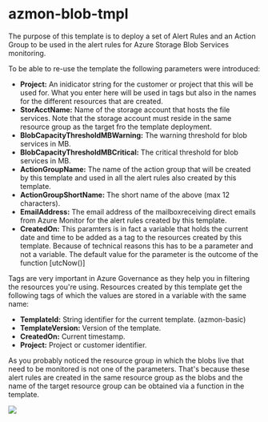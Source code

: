 # azmon-blob-tmpl

The purpose of this template is to deploy a set of Alert Rules and an Action Group to be used in the alert rules for Azure Storage Blob Services monitoring.

To be able to re-use the template the following parameters were introduced:

- **Project:** An inidicator string for the customer or project that this will be used for. What you enter here will be used in tags but also in the names for the different resources that are created.
- **StorAcctName:** Name of the storage account that hosts the file services. Note that the storage account must reside in the same resource group as the target fro the template deployment.
- **BlobCapacityThresholdMBWarning:** The warning threshold for blob services in MB.
- **BlobCapacityThresholdMBCritical:** The critical threshold for blob services in MB.
- **ActionGroupName:** The name of the action group that will be created by this template and used in all the alert rules also created by this template.
- **ActionGroupShortName:** The short name of the above (max 12 characters).
- **EmailAddress:** The email address of the mailboxreceiving direct emails from Azure Monitor for the alert rules created by this template.
- **CreatedOn:** This paramters is in fact a variable that holds the current date and time to be added as a tag to the resources created by this template. Because of technical reasons this has to be a parameter and not a variable. The default value for the parameter is the outcome of the function [utcNow()]

Tags are very important in Azure Governance as they help you in filtering the resources you're using. Resources created by this template get the following tags of which the values are stored in a variable with the same name:

- **TemplateId:** String identifier for the current template. (azmon-basic)
- **TemplateVersion:** Version of the template.
- **CreatedOn:** Current timestamp.
- **Project:** Project or customer identifier.

As you probably noticed the resource group in which the blobs live that need to be monitored is not one of the parameters. That's because these alert rules are created in the same resource group as the blobs and the name of the target resource group can be obtained via a function in the template.

<a href="https://portal.azure.com/#create/Microsoft.Template/uri/https%3A%2F%2Fraw.githubusercontent.com%2Fmydur%2FARMtemplates%2Fmaster%2Fazmon-blob-tmpl%2F%5Fworking%2Ftemplate.json" target="_blank">
<img src="http://azuredeploy.net/deploybutton.png"/>
</a><br />
